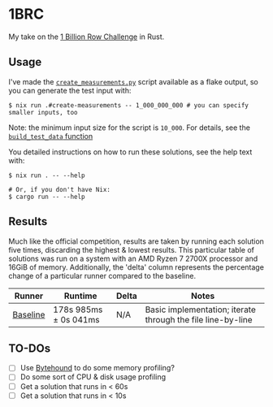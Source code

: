 # 1BRC

My take on the [1 Billion Row Challenge](https://1brc.dev/) in Rust.

## Usage

I've made the [`create_measurements.py`](https://github.com/gunnarmorling/1brc/blob/main/src/main/python/create_measurements.py)
script available as a flake output, so you can generate the test input with:
```
$ nix run .#create-measurements -- 1_000_000_000 # you can specify smaller inputs, too
```
Note: the minimum input size for the script is `10_000`.
For details, see the [`build_test_data` function](https://github.com/gunnarmorling/1brc/blob/main/src/main/python/create_measurements.py#L108)

You detailed instructions on how to run these solutions, see the help text with:
```
$ nix run . -- --help

# Or, if you don't have Nix:
$ cargo run -- --help
```

## Results

Much like the official competition, results are taken by running each solution five times,
discarding the highest & lowest results.
This particular table of solutions was run on a system with an AMD Ryzen 7 2700X processor and
16GiB of memory.
Additionally, the 'delta' column represents the percentage change of a particular runner compared
to the baseline.

| Runner                                  | Runtime               | Delta  | Notes                                                                               |
| --------------------------------------- | --------------------- | ------ | ----------------------------------------------------------- |
| [Baseline](./src/runners/baseline.rs)   | 178s 985ms ± 0s 041ms | N/A    | Basic implementation; iterate through the file line-by-line |

## TO-DOs

- [ ] Use [Bytehound](https://github.com/koute/bytehound) to do some memory profiling?
- [ ] Do some sort of CPU & disk usage profiling
- [ ] Get a solution that runs in < 60s
- [ ] Get a solution that runs in < 10s
